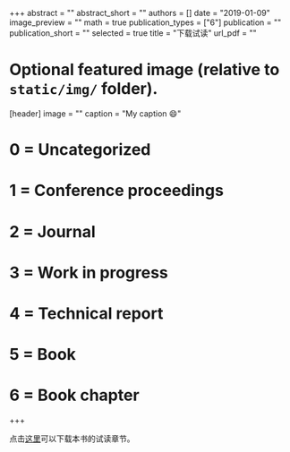 +++
abstract = ""
abstract_short = ""
authors = []
date = "2019-01-09"
image_preview = ""
math = true
publication_types = ["6"]
publication = ""
publication_short = ""
selected = true
title = "下载试读"
url_pdf = ""

# Optional featured image (relative to `static/img/` folder).
[header]
image = ""
caption = "My caption :smile:"

# 0 = Uncategorized
# 1 = Conference proceedings
# 2 = Journal
# 3 = Work in progress
# 4 = Technical report
# 5 = Book
# 6 = Book chapter
+++

点击[这里](../../pdf/xuer-sample.pdf)可以下载本书的试读章节。